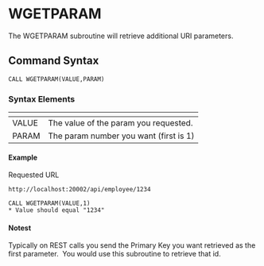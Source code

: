 # WGETPARAM

<PageHeader />

The WGETPARAM subroutine will retrieve additional URI parameters.

## Command Syntax

```
CALL WGETPARAM(VALUE,PARAM)
```

### Syntax Elements

| <!----> | <!---->                                |
| ------- | -------------------------------------- |
| VALUE   | The value of the param you requested.  |
| PARAM   | The param number you want (first is 1) |

#### Example

Requested URL

```
http://localhost:20002/api/employee/1234
```

```
CALL WGETPARAM(VALUE,1)
* Value should equal "1234"
```

#### Notest

Typically on REST calls you send the Primary Key you want retrieved as the first parameter.  You would use this subroutine to retrieve that id.

<PageFooter />
